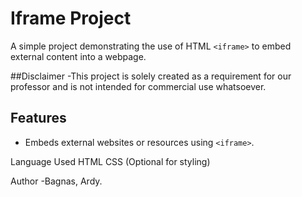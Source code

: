 # Iframe Project
A simple project demonstrating the use of HTML `<iframe>` to embed external content into a webpage.

##Disclaimer
-This project is solely created as a requirement for our professor and is not intended for commercial use whatsoever.

## Features
- Embeds external websites or resources using `<iframe>`.

Language Used
HTML
CSS (Optional for styling)

Author
-Bagnas, Ardy.
